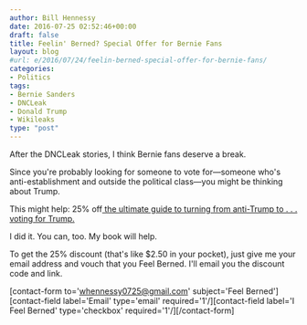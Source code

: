 ```yaml
---
author: Bill Hennessy
date: 2016-07-25 02:52:46+00:00
draft: false
title: Feelin' Berned? Special Offer for Bernie Fans
layout: blog
#url: e/2016/07/24/feelin-berned-special-offer-for-bernie-fans/
categories:
- Politics
tags:
- Bernie Sanders
- DNCLeak
- Donald Trump
- Wikileaks
type: "post"
---
```


After the DNCLeak stories, I think Bernie fans deserve a break.

Since you're probably looking for someone to vote for—someone who's anti-establishment and outside the political class—you might be thinking about Trump.

This might help: 25% off[ the ultimate guide to turning from anti-Trump to . . . voting for Trump.](https://hennessysview.com/turning-on-trump/)

I did it. You can, too. My book will help.

To get the 25% discount (that's like $2.50 in your pocket), just give me your email address and vouch that you Feel Berned. I'll email you the discount code and link.

[contact-form to='whennessy0725@gmail.com' subject='Feel Berned'][contact-field label='Email' type='email' required='1'/][contact-field label='I Feel Berned' type='checkbox' required='1'/][/contact-form]
